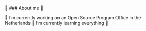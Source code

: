 💫 ### About me 💫




🔭 I’m currently working on an Open Source Program Office in the Netherlands
🌱 I’m currently learning everything 🐥



